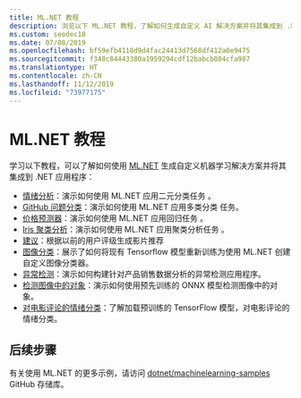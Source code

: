 ```yaml
---
title: ML.NET 教程
description: 浏览以下 ML.NET 教程，了解如何生成自定义 AI 解决方案并将其集成到 .NET 应用程序。
ms.custom: seodec18
ms.date: 07/08/2019
ms.openlocfilehash: bf59efb4118d9d4fac24413d7568df412a0e9475
ms.sourcegitcommit: f348c84443380a1959294cdf12babcb804cfa987
ms.translationtype: HT
ms.contentlocale: zh-CN
ms.lasthandoff: 11/12/2019
ms.locfileid: "73977175"
---
```

# <a name="mlnet-tutorials"></a>ML.NET 教程

学习以下教程，可以了解如何使用 [ML.NET](../index.yml) 生成自定义机器学习解决方案并将其集成到 .NET 应用程序：

- [情绪分析](sentiment-analysis.md)：演示如何使用 ML.NET 应用二元分类任务  。
- [GitHub 问题分类](github-issue-classification.md)：演示如何使用 ML.NET 应用多类分类  任务。
- [价格预测器](predict-prices.md)：演示如何使用 ML.NET 应用回归任务  。
- [Iris 聚类分析](iris-clustering.md)：演示如何使用 ML.NET 应用聚类分析任务  。
- [建议](movie-recommendation.md)：根据以前的用户评级生成影片推荐 
- [图像分类](image-classification.md)：展示了如何将现有 Tensorflow 模型重新训练为使用 ML.NET 创建自定义图像分类器。
- [异常检测](sales-anomaly-detection.md)：演示如何构建针对产品销售数据分析的异常检测应用程序。
- [检测图像中的对象](object-detection-onnx.md)：演示如何使用预先训练的 ONNX 模型检测图像中的对象。
- [对电影评论的情绪分类](text-classification-tf.md)：了解加载预训练的 TensorFlow 模型，对电影评论的情绪分类。

## <a name="next-steps"></a>后续步骤

有关使用 ML.NET 的更多示例，请访问 [dotnet/machinelearning-samples](https://github.com/dotnet/machinelearning-samples) GitHub 存储库。
